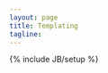 ```yaml
---
layout: page
title: Templating
tagline:
---
```

{% include JB/setup %}

<script>
$(function() {
  SelectPage("PageTemplate");
});
</script>
